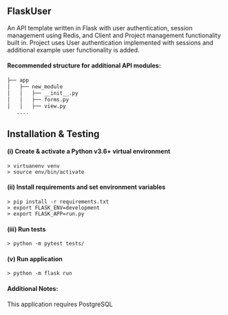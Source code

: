FlaskUser
---------

An API template written in Flask with user authentication, session management using Redis,
and Client and Project management functionality built in. Project uses 
User authentication implemented with sessions and additional example user functionality
is added.

#### Recommended structure for additional API modules:
```bash
├── app
│   ├── new_module
│   │   ├── __init__.py
│   │   ├── forms.py
│   │   ├── view.py
   ....
```

Installation & Testing
-------------------------

#### (i) Create & activate a Python v3.6+ virtual environment
```
> virtuanenv venv
> source env/bin/activate
```

#### (ii) Install requirements and set environment variables
```
> pip install -r requirements.txt
> export FLASK_ENV=development
> export FLASK_APP=run.py
```

#### (iii) Run tests
`> python -m pytest tests/`

#### (v) Run application
`> python -m flask run`


#### Additional Notes:
This application requires PostgreSQL
